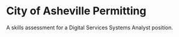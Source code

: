 # City of Asheville Permitting
A skills assessment for a Digital Services Systems Analyst position.
